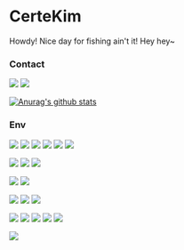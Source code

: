 # CerteKim
Howdy! Nice day for fishing ain't it! Hey hey~

### Contact
[![](https://img.shields.io/badge/bilibili-道明寺から_子曦-1DA1F2?style=flat-square&logo=bilibili&logoColor=white)](https://space.bilibili.com/7675097)
[![](https://img.shields.io/badge/twitter-CerteKim-1DA1F2?style=flat-square&logo=twitter&logoColor=white)](https://twitter.com/certekim)

[![Anurag's github stats](https://github-readme-stats.vercel.app/api?username=CerteKim&show_icons=true)](https://github.com/CerteKim)

### Env
[![](https://img.shields.io/badge/Windows-10-33aadd?style=flat-square&logo=windows&logoColor=6cf)]()
[![](https://img.shields.io/badge/Debian-buster-A81D33?style=flat-square&logo=Debian&logoColor=6cf)]()
[![](https://img.shields.io/badge/Arch%20Linux-KDE-33aadd?style=flat-square&logo=arch-linux&logoColor=6cf)]()
[![](https://img.shields.io/badge/macOS-Catalina-33aadd?style=flat-square&logo=Apple&logoColor=6cf)]()
[![](https://img.shields.io/badge/ChromeOS-85-33aadd?style=flat-square&logo=google-chrome&logoColor=6cf)]()
[![](https://img.shields.io/badge/Android-Q-33aadd?style=flat-square&logo=Android&logoColor=6cf)]()

[![](https://img.shields.io/badge/Bash-4EAA25?style=flat-square&logo=gnu-bash&logoColor=white)]()
[![](https://img.shields.io/badge/Powershell-5391FE?style=flat-square&logo=powershell&logoColor=white)]()
[![](https://img.shields.io/badge/Chocolatey-80B5E3?style=flat-square&logo=Chocolatey&logoColor=white)]()

[![](https://img.shields.io/badge/Intellij%20IDEA-Ultimate-33aadd?style=flat-square&logo=Intellij-IDEA&logoColor=6cf)]()
[![](https://img.shields.io/badge/IDE-Visual%20Studio%20Code-33aadd?style=flat-square&logo=visual-studio-code&logoColor=6cf)]()

[![](https://img.shields.io/badge/Git-F05032?style=flat-square&logo=github&logoColor=white)]()
[![](https://img.shields.io/badge/Gradle-02303A?style=flat-square&logo=gradle&logoColor=white)]()
[![](https://img.shields.io/badge/Docker-2496ED?style=flat-square&logo=docker&logoColor=white)]()

[![](https://img.shields.io/badge/Java-007396?style=flat-square&logo=java&logoColor=white)]()
[![](https://img.shields.io/badge/Golang-00add8?style=flat-square&logo=go&logoColor=white)]()
[![](https://img.shields.io/badge/Python3-3776AB?style=flat-square&logo=python&logoColor=white)]()
[![](https://img.shields.io/badge/Blender-F5792A?style=flat-square&logo=blender&logoColor=white)]()
[![](https://img.shields.io/badge/Unity-2018.4.20f1-000000?style=flat-square&logo=unity&logoColor=white)]()

[![](https://img.shields.io/badge/Magisk-00AF9C?style=flat-square&logo=magisk&logoColor=white)]()
